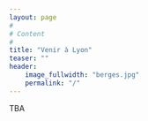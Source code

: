 ```yaml
---
layout: page
#
# Content
#
title: "Venir à Lyon"
teaser: ""
header:
    image_fullwidth: "berges.jpg"
    permalink: "/"
---
```

TBA

